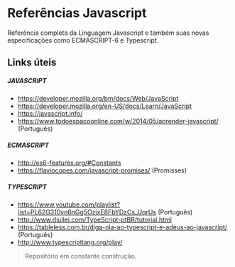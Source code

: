 # Referências Javascript  

Referência completa da Linguagem Javascript e também suas novas especificações como ECMASCRIPT-6 e Typescript.

## Links úteis
##### JAVASCRIPT
* https://developer.mozilla.org/bm/docs/Web/JavaScript
* https://developer.mozilla.org/en-US/docs/Learn/JavaScript
* https://javascript.info/
* https://www.todoespacoonline.com/w/2014/05/aprender-javascript/ (Português)
##### ECMASCRIPT
* http://es6-features.org/#Constants
* https://flaviocopes.com/javascript-promises/ (Promisses)
##### TYPESCRIPT
* https://www.youtube.com/playlist?list=PL62G310vn6nGg5OzjxE8FbYDzCs_UqrUs (Português)
* http://www.diullei.com/TypeScript-ptBR/tutorial.html
* https://tableless.com.br/diga-ola-ao-typescript-e-adeus-ao-javascript/ (Português)
* http://www.typescriptlang.org/play/

> Repositório em constante construção.
